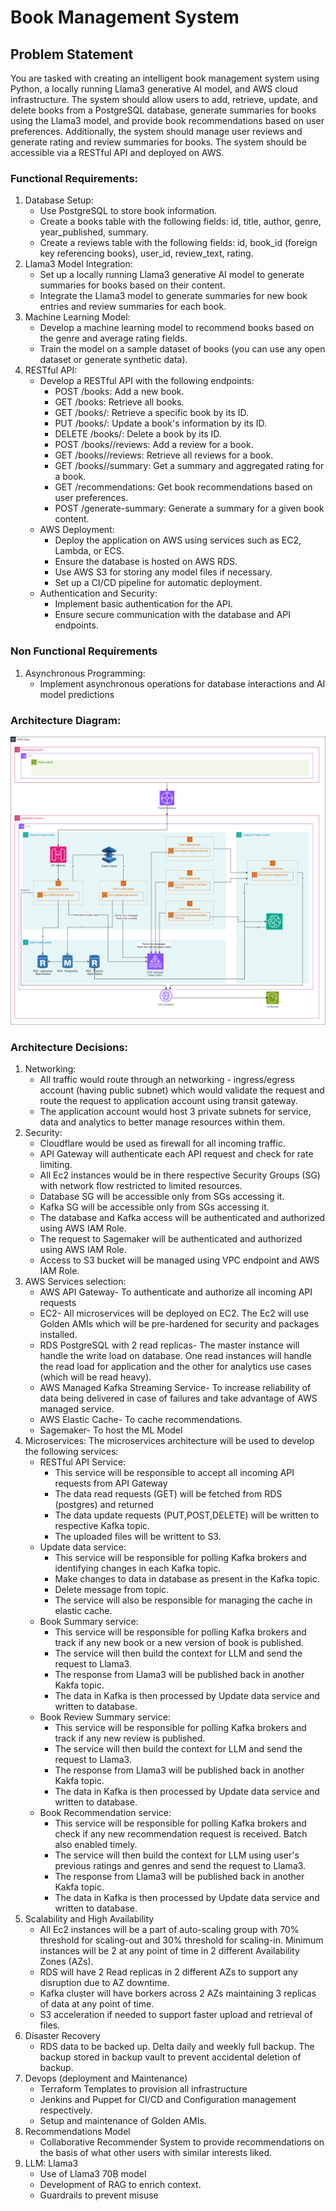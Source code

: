 # Book Management System

<H2> Problem Statement </H2>
You are tasked with creating an intelligent book management system using Python, a locally running Llama3 generative AI model, and AWS cloud infrastructure. The system should allow users to add, retrieve, update, and delete books from a PostgreSQL database, generate summaries for books using the Llama3 model, and provide book recommendations based on user preferences. Additionally, the system should manage user reviews and generate rating and review summaries for books. The system should be accessible via a RESTful API and deployed on AWS.

<h3>Functional Requirements:</h3>
<ol>
<li>	Database Setup:
<ul><li>Use PostgreSQL to store book information.
<li>Create a books table with the following fields: id, title, author, genre, year_published, summary.
<li>Create a reviews table with the following fields: id, book_id (foreign key referencing books), user_id, review_text, rating.</ul>
<li>	Llama3 Model Integration:
<ul><li>Set up a locally running Llama3 generative AI model to generate summaries for books based on their content.
<li>Integrate the Llama3 model to generate summaries for new book entries and review summaries for each book.</ul>
<li>Machine Learning Model:
<ul><li>Develop a machine learning model to recommend books based on the genre and average rating fields.
<li>Train the model on a sample dataset of books (you can use any open dataset or generate synthetic data).</ul>
<li>RESTful API:
<ul><li>Develop a RESTful API with the following endpoints:
<ul><li>POST /books: Add a new book.
<li>GET /books: Retrieve all books.
<li>GET /books/<id>: Retrieve a specific book by its ID.
<li>PUT /books/<id>: Update a book's information by its ID.
<li>DELETE /books/<id>: Delete a book by its ID.
<li>POST /books/<id>/reviews: Add a review for a book.
<li>GET /books/<id>/reviews: Retrieve all reviews for a book.
<li>GET /books/<id>/summary: Get a summary and aggregated rating for a book.
<li>GET /recommendations: Get book recommendations based on user preferences.
<li>POST /generate-summary: Generate a summary for a given book content.
  </ul>
<li>AWS Deployment:
<ul><li>Deploy the application on AWS using services such as EC2, Lambda, or ECS.
<li>Ensure the database is hosted on AWS RDS.
<li>Use AWS S3 for storing any model files if necessary.
<li>Set up a CI/CD pipeline for automatic deployment.</ul>
<li>Authentication and Security:
<ul><li>Implement basic authentication for the API.
<li>Ensure secure communication with the database and API endpoints.</ul>
</ol>

<h3>Non Functional Requirements</h3>
<ol><li>Asynchronous Programming:
<ul><li>Implement asynchronous operations for database interactions and AI model predictions</ul>
</ol>



<h3>Architecture Diagram:</h3>
<img src=https://github.com/sg29/BookManagementSystem/blob/main/Architecture.png>

<h3>Architecture Decisions:</h3>
<ol>
  <li>Networking:
    <ul><li>All traffic would route through an networking - ingress/egress account (having public subnet) which would validate the request and route the request to application account using transit gateway.
      <li>The application account would host 3 private subnets for service, data and analytics to better manage resources within them. 
    </ul>
  <li>Security:
    <ul><li>Cloudflare would be used as firewall for all incoming traffic.
      <li>API Gateway will authenticate each API request and check for rate limiting.
      <li>All Ec2 instances would be in there respective Security Groups (SG) with network flow restricted to limited resources.
      <li>Database SG will be accessible only from SGs accessing it.
      <li>Kafka SG will be accessible only from SGs accessing it.
      <li>The database and Kafka access will be authenticated and authorized using AWS IAM Role.
      <li>The request to Sagemaker will be authenticated and authorized using AWS IAM Role.
      <li>Access to S3 bucket will be managed using VPC endpoint and AWS IAM Role.
    </ul>
  <li>AWS Services selection:
    <ul><li>AWS API Gateway- To authenticate and authorize all incoming API requests
     <li>EC2- All microservices will be deployed on EC2. The Ec2 will use Golden AMIs which will be pre-hardened for security and packages installed.
       <li>RDS PostgreSQL with 2 read replicas- The master instance will handle the write load on database. One read instances will handle the read load for application and the other for analytics use cases (which will be read heavy).
         <li>AWS Managed Kafka Streaming Service- To increase reliability of data being delivered in case of failures and take advantage of AWS managed service.
           <li>AWS Elastic Cache- To cache recommendations.
          <li>Sagemaker- To host the ML Model</ul>
  <li>Microservices: 
    The microservices architecture will be used to develop the following services:
    <ul>
      <li>RESTful API Service:
        <ul><li>This service will be responsible to accept all incoming API requests from API Gateway
          <li>The data read requests (GET) will be fetched from RDS (postgres) and returned
          <li>The data update requests (PUT,POST,DELETE) will be written to respective Kafka topic.
          <li>The uploaded files will be writtent to S3.
        </ul>  
      <li>Update data service:
      <ul><li>This service will be responsible for polling Kafka brokers and identifying changes in each Kafka topic.
        <li>Make changes to data in database as present in the Kafka topic.
        <li>Delete message from topic.
          <li>The service will also be responsible for managing the cache in elastic cache.
      </ul>
    <li>Book Summary service:
      <ul><li>This service will be responsible for polling Kafka brokers and track if any new book or a new version of book is published.
        <li>The service will then build the context for LLM and send the request to Llama3.
          <li>The response from Llama3 will be published back in another Kakfa topic. 
          <li>The data in Kafka is then processed by Update data service and written to database.     
      </ul>
    <li>Book Review Summary service:
      <ul><li>This service will be responsible for polling Kafka brokers and track if any new review is published.
        <li>The service will then build the context for LLM and send the request to Llama3.
          <li>The response from Llama3 will be published back in another Kakfa topic. 
          <li>The data in Kafka is then processed by Update data service and written to database.     
      </ul>
    <li>Book Recommendation service:
      <ul><li>This service will be responsible for polling Kafka brokers and check if any new recommendation request is received. Batch also enabled timely.
        <li>The service will then build the context for LLM using user's previous ratings and genres and send the request to Llama3.
          <li>The response from Llama3 will be published back in another Kakfa topic. 
          <li>The data in Kafka is then processed by Update data service and written to database.     
      </ul>
  </ul>  
  
  <li>Scalability and High Availability
    <ul>
      <li>All Ec2 instances will be a part of auto-scaling group with 70% threshold for scaling-out and 30% threshold for scaling-in. Minimum instances will be 2 at any point of time in 2 different Availability Zones (AZs).
        <li>RDS will have 2 Read replicas in 2 different AZs to support any disruption due to AZ downtime.
          <li>Kafka cluster will have borkers across 2 AZs maintaining 3 replicas of data at any point of time.
            <li>S3 acceleration if needed to support faster upload and retrieval of files.
    </ul>
<li> Disaster Recovery
  <ul>
    <li>RDS data to be backed up. Delta daily and weekly full backup. The backup stored in backup vault to prevent accidental deletion of backup.
  </ul>
 <li> Devops (deployment and Maintenance) 
   <ul>
     <li>Terraform Templates to provision all infrastructure
       <li>Jenkins and Puppet for CI/CD and Configuration management respectively.
         <li>Setup and maintenance of Golden AMIs.
   </ul>
   <li> Recommendations Model
     <ul>
       <li>Collaborative Recommender System to provide recommendations on the basis of what other users with similar interests liked.
     </ul>
     <li>LLM: Llama3
     <ul>
       <li>Use of Llama3 70B model
         <li>Development of RAG to enrich context.
          <li>Guardrails to prevent misuse
     </ul>  
</ol>

